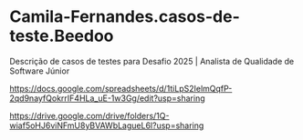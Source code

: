 # Camila-Fernandes.casos-de-teste.Beedoo
Descrição de casos de testes para Desafio 2025 | Analista de Qualidade de Software Júnior

https://docs.google.com/spreadsheets/d/1tiLpS2IelmQqfP-2qd9nayfQokrrIF4HLa_uE-1w3Gg/edit?usp=sharing

https://drive.google.com/drive/folders/1Q-wiaf5oHJ6viNFmU8yBVAWbLagueL6l?usp=sharing
